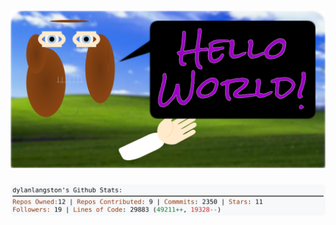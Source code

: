 <!-- 
Version 2.0.94
Built Wed Jul 31 2024 05:05:44 GMT+0000 (Coordinated Universal Time)
-->

<h1 align="center">
  <a href="https://github.com/dylanlangston/dylanlangston/tree/master/src" title="Click to View Source">
    <picture width="100%" alt="Dylan">
      <source media="(prefers-color-scheme: dark)" srcset="dylan-dark.svg?version=2.0.94">
      <img src="dylan-light.svg?version=2.0.94" alt="Dylan">
    </picture>
  </a>
</h1>

<div align="center">
  <picture width="100%" alt="Profile Info and Stats">
    <source media="(prefers-color-scheme: dark)" srcset="stats-dark.svg?version=2.0.94">
    <img src="stats-light.svg?version=2.0.94" alt="Profile Info and Stats">
  </picture>
</div>
